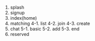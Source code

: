 ﻿1. splash
2. signup
3. index(home)
4. matching
	4-1. list
	4-2. join
	4-3. create
5. chat
	5-1. basic
	5-2. add
	5-3. end
6. reserved
